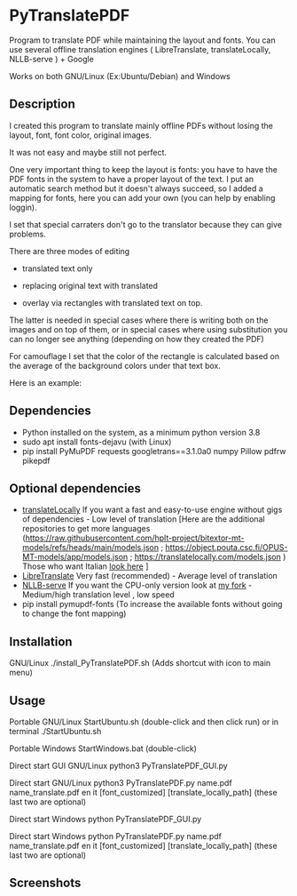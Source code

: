 # PyTranslatePDF
Program to translate PDF while maintaining the layout and fonts. You can use several offline translation engines ( LibreTranslate, translateLocally, NLLB-serve ) + Google

Works on both GNU/Linux (Ex:Ubuntu/Debian) and Windows

## Description
I created this program to translate mainly offline PDFs without losing the layout, font, font color, original images.

It was not easy and maybe still not perfect.

One very important thing to keep the layout is fonts: you have to have the PDF fonts in the system to have a proper layout of the text. I put an automatic search method but it doesn't always succeed, so I added a mapping for fonts, here you can add your own (you can help by enabling loggin).

I set that special carraters don't go to the translator because they can give problems.

There are three modes of editing 

- translated text only

- replacing original text with translated

- overlay via rectangles with translated text on top.

The latter is needed in special cases where there is writing both on the images and on top of them, or in special cases where using substitution you can no longer see anything (depending on how they created the PDF)

For camouflage I set that the color of the rectangle is calculated based on the average of the background colors under that text box.

Here is an example:

## Dependencies
- Python installed on the system, as a minimum python version 3.8
- sudo apt install fonts-dejavu       (with Linux)
- pip install PyMuPDF requests googletrans==3.1.0a0 numpy Pillow pdfrw pikepdf

## Optional dependencies
- [translateLocally](https://github.com/XapaJIaMnu/translateLocally) If you want a fast and easy-to-use engine without gigs of dependencies - Low level of translation [Here are the additional repositories to get more languages (https://raw.githubusercontent.com/hplt-project/bitextor-mt-models/refs/heads/main/models.json ; https://object.pouta.csc.fi/OPUS-MT-models/app/models.json ; https://translatelocally.com/models.json ) Those who want Italian [look here](https://github.com/MoonDragon-MD/ITA-models-translateLocally-) ]
- [LibreTranslate](https://github.com/XapaJIaMnu/translateLocally) Very fast (recommended) - Average level of translation
- [NLLB-serve](https://github.com/thammegowda/nllb-serve) If you want the CPU-only version look at [my fork](https://github.com/MoonDragon-MD/nllb-serve-slim) - Medium/high translation level , low speed
- pip install pymupdf-fonts       (To increase the available fonts without going to change the font mapping)

## Installation
GNU/Linux     ./install_PyTranslatePDF.sh (Adds shortcut with icon to main menu)

## Usage
Portable GNU/Linux            StartUbuntu.sh (double-click and then click run) or in terminal ./StartUbuntu.sh

Portable Windows              StartWindows.bat (double-click)

Direct start GUI GNU/Linux    python3 PyTranslatePDF_GUI.py

Direct start GNU/Linux        python3 PyTranslatePDF.py name.pdf name_translate.pdf en it [font_customized] [translate_locally_path] (these last two are optional)

Direct start Windows          python PyTranslatePDF_GUI.py

Direct start Windows          python PyTranslatePDF.py name.pdf name_translate.pdf en it [font_customized] [translate_locally_path] (these last two are optional)

## Screenshots
